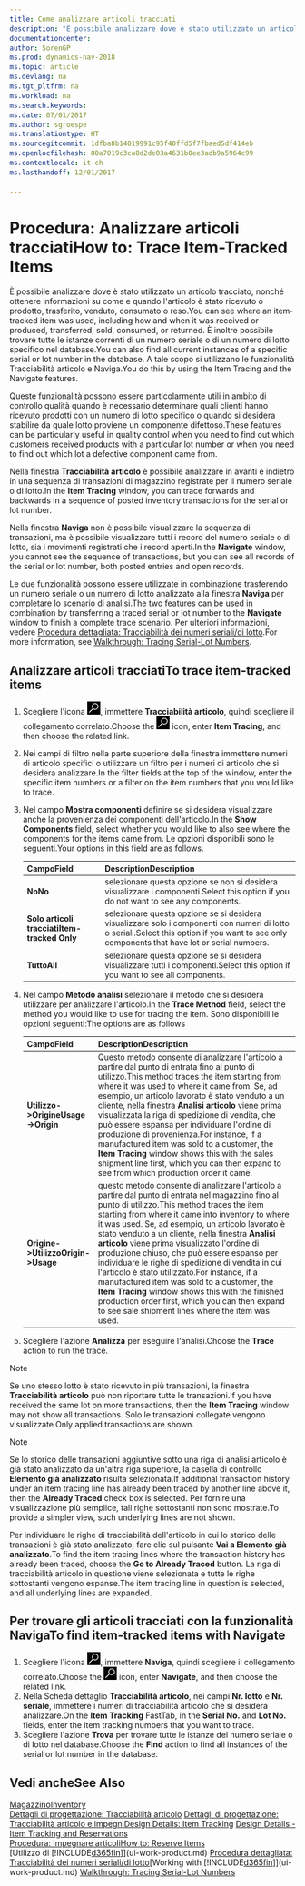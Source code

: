 ```yaml
---
title: Come analizzare articoli tracciati
description: "È possibile analizzare dove è stato utilizzato un articolo tracciato, nonché ottenere informazioni su come e quando l'articolo è stato ricevuto o prodotto, trasferito, venduto, consumato o reso. È inoltre possibile trovare tutte le istanze correnti di un numero seriale o di un numero di lotto specifico nel database. A tale scopo si utilizzano le funzionalità Tracciabilità articolo e Naviga."
documentationcenter: 
author: SorenGP
ms.prod: dynamics-nav-2018
ms.topic: article
ms.devlang: na
ms.tgt_pltfrm: na
ms.workload: na
ms.search.keywords: 
ms.date: 07/01/2017
ms.author: sgroespe
ms.translationtype: HT
ms.sourcegitcommit: 1dfba8b14019991c95f40ffd5f7fbaed5df414eb
ms.openlocfilehash: 80a7019c3ca8d2de03a4631b0ee3adb9a5964c99
ms.contentlocale: it-ch
ms.lasthandoff: 12/01/2017

---
```

# <a name="how-to-trace-item-tracked-items"></a><span data-ttu-id="60497-105">Procedura: Analizzare articoli tracciati</span><span class="sxs-lookup"><span data-stu-id="60497-105">How to: Trace Item-Tracked Items</span></span>
<span data-ttu-id="60497-106">È possibile analizzare dove è stato utilizzato un articolo tracciato, nonché ottenere informazioni su come e quando l'articolo è stato ricevuto o prodotto, trasferito, venduto, consumato o reso.</span><span class="sxs-lookup"><span data-stu-id="60497-106">You can see where an item-tracked item was used, including how and when it was received or produced, transferred, sold, consumed, or returned.</span></span> <span data-ttu-id="60497-107">È inoltre possibile trovare tutte le istanze correnti di un numero seriale o di un numero di lotto specifico nel database.</span><span class="sxs-lookup"><span data-stu-id="60497-107">You can also find all current instances of a specific serial or lot number in the database.</span></span> <span data-ttu-id="60497-108">A tale scopo si utilizzano le funzionalità Tracciabilità articolo e Naviga.</span><span class="sxs-lookup"><span data-stu-id="60497-108">You do this by using the Item Tracing and the Navigate features.</span></span>  

 <span data-ttu-id="60497-109">Queste funzionalità possono essere particolarmente utili in ambito di controllo qualità quando è necessario determinare quali clienti hanno ricevuto prodotti con un numero di lotto specifico o quando si desidera stabilire da quale lotto proviene un componente difettoso.</span><span class="sxs-lookup"><span data-stu-id="60497-109">These features can be particularly useful in quality control when you need to find out which customers received products with a particular lot number or when you need to find out which lot a defective component came from.</span></span>  

 <span data-ttu-id="60497-110">Nella finestra **Tracciabilità articolo** è possibile analizzare in avanti e indietro in una sequenza di transazioni di magazzino registrate per il numero seriale o di lotto.</span><span class="sxs-lookup"><span data-stu-id="60497-110">In the **Item Tracing** window, you can trace forwards and backwards in a sequence of posted inventory transactions for the serial or lot number.</span></span>  

 <span data-ttu-id="60497-111">Nella finestra **Naviga** non è possibile visualizzare la sequenza di transazioni, ma è possibile visualizzare tutti i record del numero seriale o di lotto, sia i movimenti registrati che i record aperti.</span><span class="sxs-lookup"><span data-stu-id="60497-111">In the **Navigate** window, you cannot see the sequence of transactions, but you can see all records of the serial or lot number, both posted entries and open records.</span></span>  

 <span data-ttu-id="60497-112">Le due funzionalità possono essere utilizzate in combinazione trasferendo un numero seriale o un numero di lotto analizzato alla finestra **Naviga** per completare lo scenario di analisi.</span><span class="sxs-lookup"><span data-stu-id="60497-112">The two features can be used in combination by transferring a traced serial or lot number to the **Navigate** window to finish a complete trace scenario.</span></span> <span data-ttu-id="60497-113">Per ulteriori informazioni, vedere [Procedura dettagliata: Tracciabilità dei numeri seriali/di lotto](walkthrough-tracing-serial-lot-numbers.md).</span><span class="sxs-lookup"><span data-stu-id="60497-113">For more information, see [Walkthrough: Tracing Serial-Lot Numbers](walkthrough-tracing-serial-lot-numbers.md).</span></span>  

## <a name="to-trace-item-tracked-items"></a><span data-ttu-id="60497-114">Analizzare articoli tracciati</span><span class="sxs-lookup"><span data-stu-id="60497-114">To trace item-tracked items</span></span>  

1.  <span data-ttu-id="60497-115">Scegliere l'icona ![Cerca pagina o report](media/ui-search/search_small.png "icona Cerca pagina o report"), immettere **Tracciabilità articolo**, quindi scegliere il collegamento correlato.</span><span class="sxs-lookup"><span data-stu-id="60497-115">Choose the ![Search for Page or Report](media/ui-search/search_small.png "Search for Page or Report icon") icon, enter **Item Tracing**, and then choose the related link.</span></span>  
2.  <span data-ttu-id="60497-116">Nei campi di filtro nella parte superiore della finestra immettere numeri di articolo specifici o utilizzare un filtro per i numeri di articolo che si desidera analizzare.</span><span class="sxs-lookup"><span data-stu-id="60497-116">In the filter fields at the top of the window, enter the specific item numbers or a filter on the item numbers that you would like to trace.</span></span>  
3.  <span data-ttu-id="60497-117">Nel campo **Mostra componenti** definire se si desidera visualizzare anche la provenienza dei componenti dell'articolo.</span><span class="sxs-lookup"><span data-stu-id="60497-117">In the **Show Components** field, select whether you would like to also see where the components for the items came from.</span></span> <span data-ttu-id="60497-118">Le opzioni disponibili sono le seguenti.</span><span class="sxs-lookup"><span data-stu-id="60497-118">Your options in this field are as follows.</span></span>  

    |<span data-ttu-id="60497-119">Campo</span><span class="sxs-lookup"><span data-stu-id="60497-119">Field</span></span>|<span data-ttu-id="60497-120">Description</span><span class="sxs-lookup"><span data-stu-id="60497-120">Description</span></span>|  
    |----------------------------------|---------------------------------------|  
    |<span data-ttu-id="60497-121">**No**</span><span class="sxs-lookup"><span data-stu-id="60497-121">**No**</span></span>|<span data-ttu-id="60497-122">selezionare questa opzione se non si desidera visualizzare i componenti.</span><span class="sxs-lookup"><span data-stu-id="60497-122">Select this option if you do not want to see any components.</span></span>|  
    |<span data-ttu-id="60497-123">**Solo articoli tracciati**</span><span class="sxs-lookup"><span data-stu-id="60497-123">**Item-tracked Only**</span></span>|<span data-ttu-id="60497-124">selezionare questa opzione se si desidera visualizzare solo i componenti con numeri di lotto o seriali.</span><span class="sxs-lookup"><span data-stu-id="60497-124">Select this option if you want to see only components that have lot or serial numbers.</span></span>|  
    |<span data-ttu-id="60497-125">**Tutto**</span><span class="sxs-lookup"><span data-stu-id="60497-125">**All**</span></span>|<span data-ttu-id="60497-126">selezionare questa opzione se si desidera visualizzare tutti i componenti.</span><span class="sxs-lookup"><span data-stu-id="60497-126">Select this option if you want to see all components.</span></span>|  

4.  <span data-ttu-id="60497-127">Nel campo **Metodo analisi** selezionare il metodo che si desidera utilizzare per analizzare l'articolo.</span><span class="sxs-lookup"><span data-stu-id="60497-127">In the **Trace Method** field, select the method you would like to use for tracing the item.</span></span> <span data-ttu-id="60497-128">Sono disponibili le opzioni seguenti:</span><span class="sxs-lookup"><span data-stu-id="60497-128">The options are as follows</span></span>  

    |<span data-ttu-id="60497-129">Campo</span><span class="sxs-lookup"><span data-stu-id="60497-129">Field</span></span>|<span data-ttu-id="60497-130">Description</span><span class="sxs-lookup"><span data-stu-id="60497-130">Description</span></span>|  
    |----------------------------------|---------------------------------------|  
    |<span data-ttu-id="60497-131">**Utilizzo->Origine**</span><span class="sxs-lookup"><span data-stu-id="60497-131">**Usage->Origin**</span></span>|<span data-ttu-id="60497-132">Questo metodo consente di analizzare l'articolo a partire dal punto di entrata fino al punto di utilizzo.</span><span class="sxs-lookup"><span data-stu-id="60497-132">This method traces the item starting from where it was used to where it came from.</span></span> <span data-ttu-id="60497-133">Se, ad esempio, un articolo lavorato è stato venduto a un cliente, nella finestra **Analisi articolo** viene prima visualizzata la riga di spedizione di vendita, che può essere espansa per individuare l'ordine di produzione di provenienza.</span><span class="sxs-lookup"><span data-stu-id="60497-133">For instance, if a manufactured item was sold to a customer, the **Item Tracing** window shows this with the sales shipment line first, which you can then expand to see from which production order it came.</span></span>|  
    |<span data-ttu-id="60497-134">**Origine->Utilizzo**</span><span class="sxs-lookup"><span data-stu-id="60497-134">**Origin->Usage**</span></span>|<span data-ttu-id="60497-135">questo metodo consente di analizzare l'articolo a partire dal punto di entrata nel magazzino fino al punto di utilizzo.</span><span class="sxs-lookup"><span data-stu-id="60497-135">This method traces the item starting from where it came into inventory to where it was used.</span></span> <span data-ttu-id="60497-136">Se, ad esempio, un articolo lavorato è stato venduto a un cliente, nella finestra **Analisi articolo** viene prima visualizzato l'ordine di produzione chiuso, che può essere espanso per individuare le righe di spedizione di vendita in cui l'articolo è stato utilizzato.</span><span class="sxs-lookup"><span data-stu-id="60497-136">For instance, if a manufactured item was sold to a customer, the **Item Tracing** window shows this with the finished production order first, which you can then expand to see sale shipment lines where the item was used.</span></span>|  

5.  <span data-ttu-id="60497-137">Scegliere l'azione **Analizza** per eseguire l'analisi.</span><span class="sxs-lookup"><span data-stu-id="60497-137">Choose the **Trace** action to run the trace.</span></span>  

> [!NOTE]  
>  <span data-ttu-id="60497-138">Se uno stesso lotto è stato ricevuto in più transazioni, la finestra **Tracciabilità articolo** può non riportare tutte le transazioni.</span><span class="sxs-lookup"><span data-stu-id="60497-138">If you have received the same lot on more transactions, then the **Item Tracing** window may not show all transactions.</span></span> <span data-ttu-id="60497-139">Solo le transazioni collegate vengono visualizzate.</span><span class="sxs-lookup"><span data-stu-id="60497-139">Only applied transactions are shown.</span></span>  

> [!NOTE]  
>  <span data-ttu-id="60497-140">Se lo storico delle transazioni aggiuntive sotto una riga di analisi articolo è già stato analizzato da un'altra riga superiore, la casella di controllo **Elemento già analizzato** risulta selezionata.</span><span class="sxs-lookup"><span data-stu-id="60497-140">If additional transaction history under an item tracing line has already been traced by another line above it, then the **Already Traced** check box is selected.</span></span> <span data-ttu-id="60497-141">Per fornire una visualizzazione più semplice, tali righe sottostanti non sono mostrate.</span><span class="sxs-lookup"><span data-stu-id="60497-141">To provide a simpler view, such underlying lines are not shown.</span></span>  
>   
>  <span data-ttu-id="60497-142">Per individuare le righe di tracciabilità dell'articolo in cui lo storico delle transazioni è già stato analizzato, fare clic sul pulsante **Vai a Elemento già analizzato**.</span><span class="sxs-lookup"><span data-stu-id="60497-142">To find the item tracing lines where the transaction history has already been traced, choose the **Go to Already Traced** button.</span></span> <span data-ttu-id="60497-143">La riga di tracciabilità articolo in questione viene selezionata e tutte le righe sottostanti vengono espanse.</span><span class="sxs-lookup"><span data-stu-id="60497-143">The item tracing line in question is selected, and all underlying lines are expanded.</span></span>  

## <a name="to-find-item-tracked-items-with-navigate"></a><span data-ttu-id="60497-144">Per trovare gli articoli tracciati con la funzionalità Naviga</span><span class="sxs-lookup"><span data-stu-id="60497-144">To find item-tracked items with Navigate</span></span>  

1.  <span data-ttu-id="60497-145">Scegliere l'icona ![Cerca pagina o report](media/ui-search/search_small.png "icona Cerca pagina o report"), immettere **Naviga**, quindi scegliere il collegamento correlato.</span><span class="sxs-lookup"><span data-stu-id="60497-145">Choose the ![Search for Page or Report](media/ui-search/search_small.png "Search for Page or Report icon") icon, enter **Navigate**, and then choose the related link.</span></span>  
2.  <span data-ttu-id="60497-146">Nella Scheda dettaglio **Tracciabilità articolo**, nei campi **Nr. lotto** e **Nr. seriale**, immettere i numeri di tracciabilità articolo che si desidera analizzare.</span><span class="sxs-lookup"><span data-stu-id="60497-146">On the **Item Tracking** FastTab, in the **Serial No.** and **Lot No.** fields, enter the item tracking numbers that you want to trace.</span></span>  
3.  <span data-ttu-id="60497-147">Scegliere l'azione **Trova** per trovare tutte le istanze del numero seriale o di lotto nel database.</span><span class="sxs-lookup"><span data-stu-id="60497-147">Choose the **Find** action to find all instances of the serial or lot number in the database.</span></span>  

## <a name="see-also"></a><span data-ttu-id="60497-148">Vedi anche</span><span class="sxs-lookup"><span data-stu-id="60497-148">See Also</span></span>  
[<span data-ttu-id="60497-149">Magazzino</span><span class="sxs-lookup"><span data-stu-id="60497-149">Inventory</span></span>](inventory-manage-inventory.md)  
<span data-ttu-id="60497-150">[Dettagli di progettazione: Tracciabilità articolo](design-details-item-tracking.md)
[Dettagli di progettazione: Tracciabilità articolo e impegni](design-details-item-tracking-and-reservations.md)</span><span class="sxs-lookup"><span data-stu-id="60497-150">[Design Details: Item Tracking](design-details-item-tracking.md)
[Design Details - Item Tracking and Reservations](design-details-item-tracking-and-reservations.md)</span></span>  
[<span data-ttu-id="60497-151">Procedura: Impegnare articoli</span><span class="sxs-lookup"><span data-stu-id="60497-151">How to: Reserve Items</span></span>](inventory-how-to-reserve-items.md)  
<span data-ttu-id="60497-152">[Utilizzo di [!INCLUDE[d365fin](includes/d365fin_md.md)]](ui-work-product.md)
[Procedura dettagliata: Tracciabilità dei numeri seriali/di lotto](walkthrough-tracing-serial-lot-numbers.md)</span><span class="sxs-lookup"><span data-stu-id="60497-152">[Working with [!INCLUDE[d365fin](includes/d365fin_md.md)]](ui-work-product.md)
[Walkthrough: Tracing Serial-Lot Numbers](walkthrough-tracing-serial-lot-numbers.md)</span></span>

